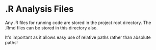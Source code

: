 # .R Analysis Files
Any .R files for running code are stored in the project root directory. The .Rmd files can be stored in this directory also. 

It's important as it allows easy use of relative paths rather than absolute paths!